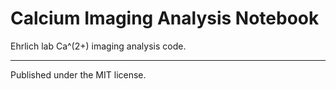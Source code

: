 # Calcium Imaging Analysis Notebook
Ehrlich lab Ca^(2+) imaging analysis code.

---
Published under the MIT license.
